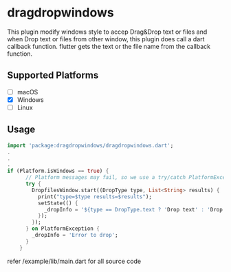 # dragdropwindows
This plugin modify windows style to accep Drag&Drop text or files and when Drop text or files from other window, this plugin does call a dart callback function.
flutter gets the text or the file name from the callback function.

## Supported Platforms
- [ ] macOS
- [x] Windows
- [ ] Linux

## Usage
```dart
import 'package:dragdropwindows/dragdropwindows.dart';
.
.
.
if (Platform.isWindows == true) {
      // Platform messages may fail, so we use a try/catch PlatformException.
      try {
        DropfilesWindow.start((DropType type, List<String> results) {
          print("type=$type results=$results");
          setState(() {
            _dropInfo = '${type == DropType.text ? 'Drop text' : 'Drop files'} : ${results.toString()}';
          });
        });
      } on PlatformException {
        _dropInfo = 'Error to drop';
      }
    }
```
refer /example/lib/main.dart for all source code



